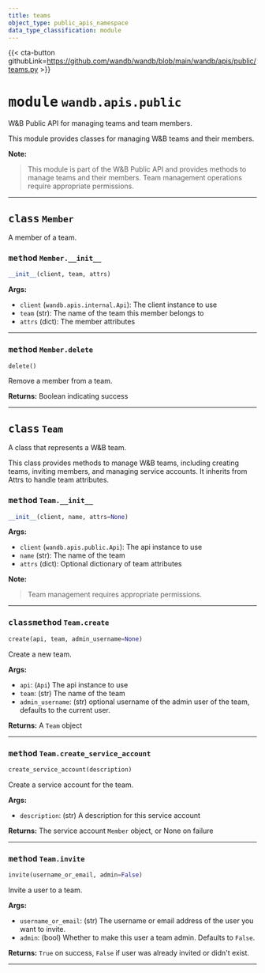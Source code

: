 ```yaml
---
title: teams
object_type: public_apis_namespace
data_type_classification: module
---
```


{{< cta-button githubLink=https://github.com/wandb/wandb/blob/main/wandb/apis/public/teams.py >}}




# <kbd>module</kbd> `wandb.apis.public`
W&B Public API for managing teams and team members. 

This module provides classes for managing W&B teams and their members. 



**Note:**

> This module is part of the W&B Public API and provides methods to manage teams and their members. Team management operations require appropriate permissions. 



---

## <kbd>class</kbd> `Member`
A member of a team.

### <kbd>method</kbd> `Member.__init__`

```python
__init__(client, team, attrs)
```

**Args:**
 
 - `client` (`wandb.apis.internal.Api`):  The client instance to use 
 - `team` (str):  The name of the team this member belongs to 
 - `attrs` (dict):  The member attributes 









---

### <kbd>method</kbd> `Member.delete`

```python
delete()
```

Remove a member from a team. 



**Returns:**
  Boolean indicating success 


---

## <kbd>class</kbd> `Team`
A class that represents a W&B team. 

This class provides methods to manage W&B teams, including creating teams, inviting members, and managing service accounts. It inherits from Attrs to handle team attributes.

### <kbd>method</kbd> `Team.__init__`

```python
__init__(client, name, attrs=None)
```

**Args:**
 
 - `client` (`wandb.apis.public.Api`):  The api instance to use 
 - `name` (str):  The name of the team 
 - `attrs` (dict):  Optional dictionary of team attributes 



**Note:**

> Team management requires appropriate permissions. 









---

### <kbd>classmethod</kbd> `Team.create`

```python
create(api, team, admin_username=None)
```

Create a new team. 



**Args:**
 
 - `api`:  (`Api`) The api instance to use 
 - `team`:  (str) The name of the team 
 - `admin_username`:  (str) optional username of the admin user of the team, defaults to the current user. 



**Returns:**
 A `Team` object 

---

### <kbd>method</kbd> `Team.create_service_account`

```python
create_service_account(description)
```

Create a service account for the team. 



**Args:**
 
 - `description`:  (str) A description for this service account 



**Returns:**
 The service account `Member` object, or None on failure 

---

### <kbd>method</kbd> `Team.invite`

```python
invite(username_or_email, admin=False)
```

Invite a user to a team. 



**Args:**
 
 - `username_or_email`:  (str) The username or email address of the user  you want to invite. 
 - `admin`:  (bool) Whether to make this user a team admin.  Defaults to `False`. 



**Returns:**
 `True` on success, `False` if user was already invited or didn't exist. 

---

